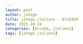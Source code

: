 ```yaml
---
layout: post
author: jotego
title: jotego.jtaliens - 87c63b9
date: 2025-10-24
categories: [Arcade, jtaliens]
tags: [jotego.jtaliens]
---
```


